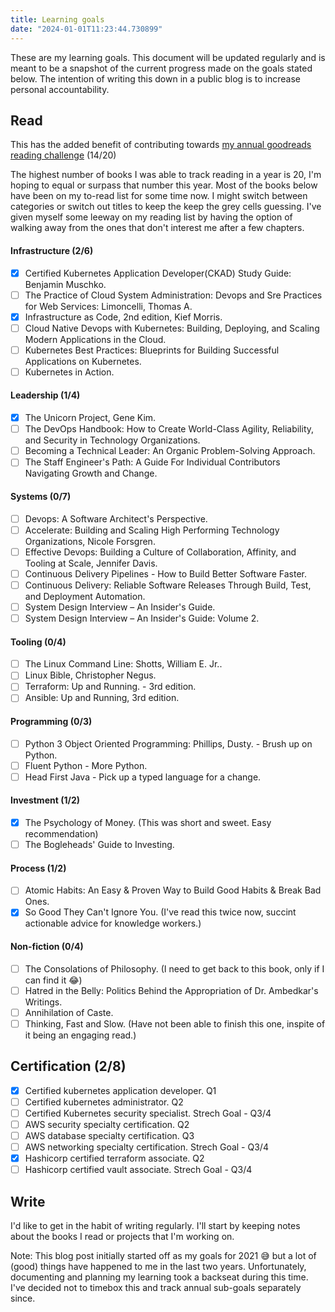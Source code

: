 ```yaml
---
title: Learning goals
date: "2024-01-01T11:23:44.730899"
---
```


These are my learning goals. This document will be updated regularly and is meant to be a snapshot of the current progress made on the goals stated below. The intention of writing this down in a public blog is to increase personal accountability.

## Read

This has the added benefit of contributing towards [my annual goodreads reading challenge](https://www.goodreads.com/user_challenges/49467895 "Jojin's 2024 goodreads reading challenge") (14/20)

The highest number of books I was able to track reading in a year is 20, I'm hoping to equal or surpass that number this year. Most of the books below have been on my to-read list for some time now. I might switch between categories or switch out titles to keep the keep the grey cells guessing. I've given myself some leeway on my reading list by having the option of walking away from the ones that don't interest me after a few chapters.

#### Infrastructure (2/6)

- [X] Certified Kubernetes Application Developer(CKAD) Study Guide: Benjamin Muschko.
- [ ] The Practice of Cloud System Administration: Devops and Sre Practices for Web Services: Limoncelli, Thomas A.
- [X] Infrastructure as Code, 2nd edition, Kief Morris.
- [ ] Cloud Native Devops with Kubernetes: Building, Deploying, and Scaling Modern Applications in the Cloud.
- [ ] Kubernetes Best Practices: Blueprints for Building Successful Applications on Kubernetes.
- [ ] Kubernetes in Action.

#### Leadership (1/4)

- [X] The Unicorn Project, Gene Kim.
- [ ] The DevOps Handbook: How to Create World-Class Agility, Reliability, and Security in Technology Organizations.
- [ ] Becoming a Technical Leader: An Organic Problem-Solving Approach.
- [ ] The Staff Engineer's Path: A Guide For Individual Contributors Navigating Growth and Change.

#### Systems (0/7)

- [ ] Devops: A Software Architect's Perspective.
- [ ] Accelerate: Building and Scaling High Performing Technology Organizations, Nicole Forsgren.
- [ ] Effective Devops: Building a Culture of Collaboration, Affinity, and Tooling at Scale, Jennifer Davis.
- [ ] Continuous Delivery Pipelines - How to Build Better Software Faster.
- [ ] Continuous Delivery: Reliable Software Releases Through Build, Test, and Deployment Automation.
- [ ] System Design Interview – An Insider's Guide.
- [ ] System Design Interview – An Insider's Guide: Volume 2.

#### Tooling (0/4)

- [ ] The Linux Command Line: Shotts, William E. Jr..
- [ ] Linux Bible, Christopher Negus.
- [ ] Terraform: Up and Running. - 3rd edition.
- [ ] Ansible: Up and Running, 3rd edition.

#### Programming (0/3)

- [ ] Python 3 Object Oriented Programming: Phillips, Dusty. - Brush up on Python.
- [ ] Fluent Python - More Python.
- [ ] Head First Java - Pick up a typed language for a change.

#### Investment (1/2)

- [X] The Psychology of Money. (This was short and sweet. Easy recommendation)
- [ ] The Bogleheads' Guide to Investing.

#### Process (1/2)

- [ ] Atomic Habits: An Easy & Proven Way to Build Good Habits & Break Bad Ones.
- [X] So Good They Can't Ignore You. (I've read this twice now, succint actionable advice for knowledge workers.)

#### Non-fiction (0/4)

- [ ] The Consolations of Philosophy. (I need to get back to this book, only if I can find it 😂)
- [ ] Hatred in the Belly: Politics Behind the Appropriation of Dr. Ambedkar's Writings.
- [ ] Annihilation of Caste.
- [ ] Thinking, Fast and Slow. (Have not been able to finish this one, inspite of it being an engaging read.)

## Certification (2/8)

- [X] Certified kubernetes application developer. Q1
- [ ] Certified kubernetes administrator. Q2
- [ ] Certified Kubernetes security specialist. Strech Goal - Q3/4
- [ ] AWS security specialty certification. Q2
- [ ] AWS database specialty certification. Q3
- [ ] AWS networking specialty certification. Strech Goal - Q3/4
- [X] Hashicorp certified terraform associate. Q2
- [ ] Hashicorp certified vault associate. Strech Goal - Q3/4

## Write
I'd like to get in the habit of writing regularly. I'll start by keeping notes about the books I read or projects that I'm working on.


Note: This blog post initially started off as my goals for 2021 😅 but a lot of (good) things have happened to me in the last two years. Unfortunately, documenting and planning my learning took a backseat during this time. I've decided not to timebox this and track annual sub-goals separately since.
